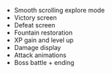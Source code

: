 - Smooth scrolling explore mode
- Victory screen
- Defeat screen
- Fountain restoration
- XP gain and level up
- Damage display
- Attack animations
- Boss battle + ending
